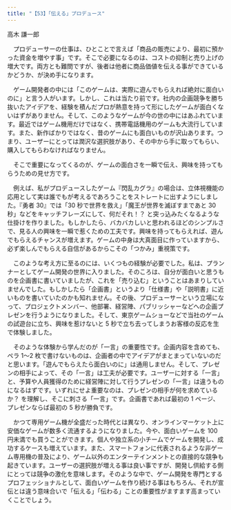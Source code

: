 ```yaml
---
title: "【53】「伝える」プロデュース"
---
```



高木 謙一郎


　プロデューサーの仕事は、ひとことで言えば「商品の販売により、最初に預かった資金を増やす事」です。そこで必要になるのは、コストの抑制と売り上げの増大です。両方とも難問ですが、後者は他者に商品価値を伝える事ができているかどうか、が決め手になります。

　ゲーム開発者の中には「このゲームは、実際に遊んでもらえれば絶対に面白いのに」と言う人がいます。しかし、これは当たり前です。社内の企画競争を勝ち抜いたアイデアを、経験を積んだプロが熱意を持って形にしたゲームが面白くないはずがありません。そして、このようなゲームが今の世の中にはあふれています。最近ではゲーム機用だけではなく、携帯電話機用のゲームも大流行しています。また、新作ばかりではなく、昔のゲームにも面白いものが沢山あります。つまり、ユーザーにとっては潤沢な選択肢があり、その中から手に取ってもらい、購入してもらわなければなりません。

　そこで重要になってくるのが、ゲームの面白さを一瞬で伝え、興味を持ってもらうための見せ方です。

　例えば、私がプロデュースしたゲーム『閃乱カグラ』の場合は、立体視機能の応用として実は誰でもが考えるであろうことをストレートに出すようにしました。『勇者 30』では「30 秒で世界を救え」「魔王が世界を滅ぼすまであと 30 秒」などをキャッチフレーズにして、何だそれ！？ と突っ込みたくなるような仕掛けを作りました。もしかしたら、バカバカしいと思われるほどのシンプルさで、見る人の興味を一瞬で惹くための工夫です。興味を持ってもらえれば、遊んでもらえるチャンスが増えます。ゲームの中身は大真面目に作っていますから、必ず楽しんでもらえる自信があるからこその「つかみ」重視策です。

　このような考え方に至るのには、いくつもの経験が必要でした。私は、プランナーとしてゲーム開発の世界に入りました。そのころは、自分が面白いと思うものを企画書に書いていましたが、これを「売り込む」ということはあまりしていませんでした。もしかしたら「企画書」というより「仕様書」や「説明書」に近いものを書いていたのかも知れません。その後、プロデューサーという立場になって、プロジェクトメンバー、他部署、経営陣、パブリッシャーなどへの企画プレゼンを行うようになりました。そして、東京ゲームショーなどで当社のゲームの試遊台に立ち、興味を惹けないと 5 秒で立ち去ってしまうお客様の反応を生で体験しました。

　そのような体験から学んだのが「一言」の重要性です。企画内容を含めても、ペラ 1～2 枚で書けないものは、企画者の中でアイデアがまとまっていないのだと思います。「遊んでもらえたら面白いのに」は通用しません。そして、プレゼンの相手によって、その「一言」は工夫が必要です。ユーザーに対する「一言」と、予算や人員獲得のために経営陣に対して行うプレゼンの「一言」は違うものになるはずです。いずれにせよ重要なのは、プレゼンの相手が何を求めているか？ を理解し、そこに刺さる「一言」です。企画書であれば最初の 1 ページ、プレゼンならば最初の 5 秒が勝負です。

　かつて専用ゲーム機が全盛だった時代とは異なり、オンラインマーケット上に安価なゲームが数多く流通するようになりました。今や、面白いゲームを 100 円未満でも買うことができます。個人や独立系の小チームでゲームを開発し、成功するケースも増えています。また、スマートフォンに代表されるような非ゲーム専用機の普及により、ゲーム以外のエンターテインメントとの直接的な競争も起きています。ユーザーの選択肢が増える事は良い事ですが、開発し供給する側にとっては競争の激化を意味します。そのような中で、ゲーム開発を専門とするプロフェッショナルとして、面白いゲームを作り続ける事はもちろん、それが宣伝とは違う意味合いで「伝える」「伝わる」ことの重要性がますます高まっていくことでしょう。
